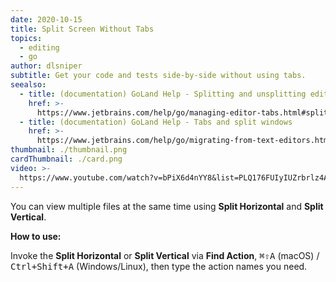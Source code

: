 ```yaml
---
date: 2020-10-15
title: Split Screen Without Tabs
topics:
  - editing
  - go
author: dlsniper
subtitle: Get your code and tests side-by-side without using tabs.
seealso:
  - title: (documentation) GoLand Help - Splitting and unsplitting editor window
    href: >-
      https://www.jetbrains.com/help/go/managing-editor-tabs.html#splitting-and-unsplitting-editor-window
  - title: (documentation) GoLand Help - Tabs and split windows
    href: >-
      https://www.jetbrains.com/help/go/migrating-from-text-editors.html#tabs_split_windows
thumbnail: ./thumbnail.png
cardThumbnail: ./card.png
video: >-
  https://www.youtube.com/watch?v=bPiX6d4nYY8&list=PLQ176FUIyIUZrbrlz4AY1V8VzBJKZyVlW&index=149
---
```


You can view multiple files at the same time using **Split Horizontal** and **Split Vertical**.

**How to use:**

Invoke the **Split Horizontal** or **Split Vertical** via **Find Action**, <kbd>⌘⇧A</kbd> (macOS) / <kbd>Ctrl+Shift+A</kbd> (Windows/Linux), then type the action names you need.
